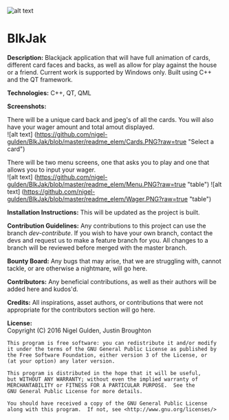 ![alt text](https://github.com/nigel-gulden/gui-rpg/blob/master/readme_elem/Logo.png?raw=true "Logo")
# BlkJak

**Description:** Blackjack application that will have full animation of cards, different card faces and backs, as well as allow for play against the house or a friend. Current work is supported by Windows only. Built using C++ and the QT framework.

**Technologies:** C++, QT, QML

**Screenshots:**

There will be a unique card back and jpeg's of all the cards.  You will also have your wager amount and total amout displayed.<br>
![alt text] (https://github.com/nigel-gulden/BlkJak/blob/master/readme_elem/Cards.PNG?raw=true "Select a card")

There will be two menu screens, one that asks you to play and one that allows you to input your wager.<br>
![alt text] (https://github.com/nigel-gulden/BlkJak/blob/master/readme_elem/Menu.PNG?raw=true "table")
![alt text] (https://github.com/nigel-gulden/BlkJak/blob/master/readme_elem/Wager.PNG?raw=true "table")

**Installation Instructions:** This will be updated as the project is built.

**Contribution Guidelines:** Any contributions to this project can use the branch _dev-contribute_. If you wish to have your own branch, contact the devs and request us to make a feature branch for you. All changes to a branch will be reviewed before merged with the master branch.

**Bounty Board:** Any bugs that may arise, that we are struggling with, cannot tackle, or are otherwise a nightmare, will go here. 

**Contributors:** Any beneficial contributions, as well as their authors will be added here and kudos'd.

**Credits:** All inspirations, asset authors, or contributions that were not appropriate for the contributors section will go here. 

**License:** <br>
Copyright (C) 2016  Nigel Gulden, Justin Broughton

    This program is free software: you can redistribute it and/or modify
    it under the terms of the GNU General Public License as published by
    the Free Software Foundation, either version 3 of the License, or
    (at your option) any later version.

    This program is distributed in the hope that it will be useful,
    but WITHOUT ANY WARRANTY; without even the implied warranty of
    MERCHANTABILITY or FITNESS FOR A PARTICULAR PURPOSE.  See the
    GNU General Public License for more details.

    You should have received a copy of the GNU General Public License
    along with this program.  If not, see <http://www.gnu.org/licenses/>
